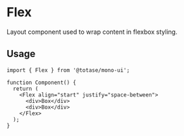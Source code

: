 # Flex

Layout component used to wrap content in flexbox styling.

## Usage

```tsx
import { Flex } from '@totase/mono-ui';

function Component() {
  return (
    <Flex align="start" justify="space-between">
      <div>Box</div>
      <div>Box</div>
    </Flex>
  );
}
```
